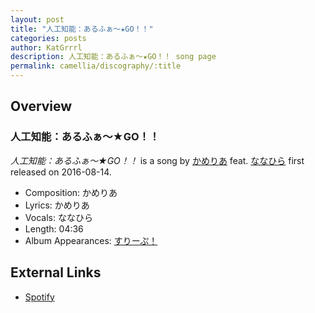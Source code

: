 ```yaml
---
layout: post
title: "人工知能：あるふぁ～★GO！！"
categories: posts
author: KatGrrrl
description: 人工知能：あるふぁ～★GO！！ song page
permalink: camellia/discography/:title
---
```


## Overview

### 人工知能：あるふぁ～★GO！！

*人工知能：あるふぁ～★GO！！* is a song by [かめりあ](<{% link postsWiki/_posts/2023-12-10-camellia.md %}>) feat. [ななひら](#) first released on 2016-08-14.

* Composition: かめりあ
* Lyrics: かめりあ
* Vocals: ななひら
* Length: 04:36
* Album Appearances: [すりーぷ！](<{% link postsInclude/_posts/camellia/albums/Sleep/2023-12-18-Sleep.md %}>)

## External Links

* [Spotify](https://open.spotify.com/track/40XYyZ4DKDVX04TCxX78Hx?si=6d791004dfcc4d92)
